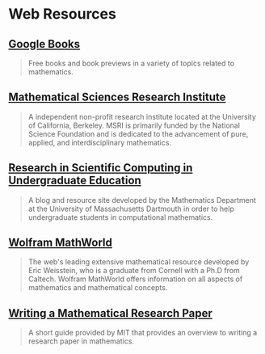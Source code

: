 # Web Resources

## [Google Books](www.google.com/search?tbm=bks&hl=en&q=math#hl=en&q=mathematics&tbm=bks)

> Free books and book previews in a variety of topics related to mathematics.

## [Mathematical Sciences Research Institute](www.msri.org/web/msri)

> A independent non-profit research institute located at the University of California, Berkeley. MSRI is primarily funded by the National Science Foundation and is dedicated to the advancement of pure, applied, and interdisciplinary mathematics.

## [Research in Scientific Computing in Undergraduate Education](compmath.wordpress.com/)

> A blog and resource site developed by the Mathematics Department at the University of Massachusetts Dartmouth in order to help undergraduate students in computational mathematics.

## [Wolfram MathWorld](mathworld.wolfram.com/)

> The web's leading extensive mathematical resource developed by Eric Weisstein, who is a graduate from Cornell with a Ph.D from Caltech. Wolfram MathWorld offers information on all aspects of mathematics and mathematical concepts.

## [Writing a Mathematical Research Paper](web.mit.edu/jrickert/www/mathadvice.html)

> A short guide provided by MIT that provides an overview to writing a research paper in mathematics.



